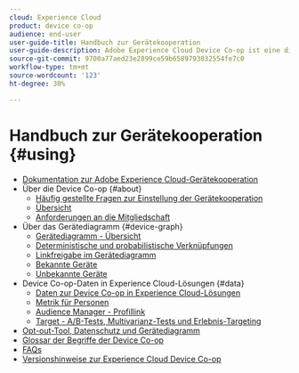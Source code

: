 ```yaml
---
cloud: Experience Cloud
product: device co-op
audience: end-user
user-guide-title: Handbuch zur Gerätekooperation
user-guide-description: Adobe Experience Cloud Device Co-op ist eine digitale Kooperation, bei der teilnehmende Kunden Geräteinformationen gemeinsam nutzen. Diese Informationen helfen ihnen, ihren Kunden wertvolle und konsistente geräteübergreifende Erlebnisse bereitzustellen.
source-git-commit: 9700a77aed23e2899ce59b6589793032554fe7c0
workflow-type: tm+mt
source-wordcount: '123'
ht-degree: 30%

---
```



# Handbuch zur Gerätekooperation {#using}

+ [Dokumentation zur Adobe Experience Cloud-Gerätekooperation](home.md)
+ Über die Device Co-op {#about}
   + [Häufig gestellte Fragen zur Einstellung der Gerätekooperation](about/device-co-op-eol.md)
   + [Übersicht](about/overview.md)
   + [Anforderungen an die Mitgliedschaft](about/requirements.md)
+ Über das Gerätediagramm {#device-graph}
   + [Gerätediagramm - Übersicht](processes/device-graph-overview.md)
   + [Deterministische und probabilistische Verknüpfungen](processes/links.md)
   + [Linkfreigabe im Gerätediagramm](processes/link-sharing.md)
   + [Bekannte Geräte](processes/known-device.md)
   + [Unbekannte Geräte](processes/unknown-device.md)
+ Device Co-op-Daten in Experience Cloud-Lösungen {#data}
   + [Daten zur Device Co-op in Experience Cloud-Lösungen](other-solutions/other-solutions.md)
   + [Metrik für Personen](other-solutions/people.md)
   + [Audience Manager - Profillink](other-solutions/proflie-link.md)
   + [Target - A/B-Tests, Multivarianz-Tests und Erlebnis-Targeting](other-solutions/target.md)
+ [Opt-out-Tool, Datenschutz und Gerätediagramm](privacy.md)
+ [Glossar der Begriffe der Device Co-op](glossary.md)
+ [FAQs](faq.md)
+ [Versionshinweise zur Experience Cloud Device Co-op](release-notes.md)
